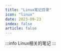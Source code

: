 ```yaml
---
title: "Linux笔记目录"
icon: "linux"
date: 2023-09-23
index: false
article: false
---
```

:::info
Linux相关的笔记
:::

<AutoCatalog />